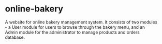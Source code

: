 # online-bakery
A website for online bakery management system. It consists of two modules - a User module for users to browse through the bakery menu, and an Admin module for the administrator to manage products and orders database.

